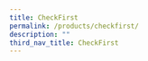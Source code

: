 ```yaml
---
title: CheckFirst
permalink: /products/checkfirst/
description: ""
third_nav_title: CheckFirst
---
```








